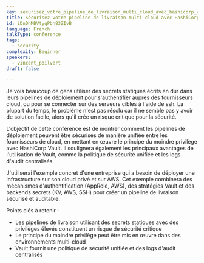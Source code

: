 ```yaml
---
key: securisez_votre_pipeline_de_livraison_multi_cloud_avec_hashicorp_vault
title: Sécurisez votre pipeline de livraison multi-cloud avec HashiCorp Vault
id: iDnDhMBVtygPbh83ZIvB
language: French
talkType: conference
tags:
  - security
complexity: Beginner
speakers:
  - vincent_poilvert
draft: false

---
```


Je vois beaucoup de gens utiliser des secrets statiques écrits en dur dans leurs pipelines de déploiement pour s'authentifier auprès des fournisseurs cloud, ou pour se connecter sur des serveurs cibles à l'aide de ssh. La plupart du temps, le problème n'est pas résolu car il ne semble pas y avoir de solution facile, alors qu'il crée un risque critique pour la sécurité.

L'objectif de cette conférence est de montrer comment les pipelines de déploiement peuvent être sécurisés de manière unifiée entre les fournisseurs de cloud, en mettant en œuvre le principe du moindre privilège avec HashiCorp Vault. Il soulignera également les principaux avantages de l'utilisation de Vault, comme la politique de sécurité unifiée et les logs d'audit centralisés.

J'utiliserai l'exemple concret d'une entreprise qui a besoin de déployer une infrastructure sur son cloud privé et sur AWS. Cet exemple combinera des mécanismes d'authentification (AppRole, AWS), des stratégies Vault et des backends secrets (KV, AWS, SSH) pour créer un pipeline de livraison sécurisé et auditable.

Points clés à retenir :
* Les pipelines de livraison utilisant des secrets statiques avec des privilèges élevés constituent un risque de sécurité critique
* Le principe du moindre privilège peut être mis en œuvre dans des environnements multi-cloud
* Vault fournit une politique de sécurité unifiée et des logs d'audit centralisés